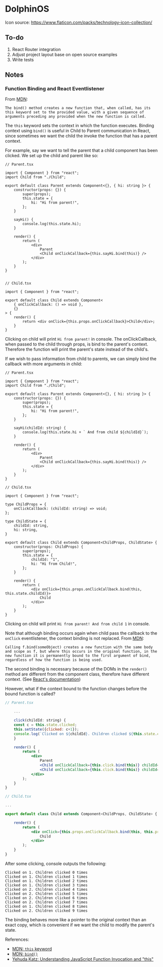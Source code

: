 # DolphinOS

Icon source: https://www.flaticon.com/packs/technology-icon-collection/

## To-do

1. React Router integration
2. Adjust project layout base on open source examples
3. Write tests

## Notes

### Function Binding and React Eventlistener

From [MDN](https://developer.mozilla.org/en-US/docs/Web/JavaScript/Reference/Global_objects/Function/bind):

    The bind() method creates a new function that, when called, has its this keyword set to the provided value, with a given sequence of arguments preceding any provided when the new function is called.

The `this` keyword sets the context in which the function executes. Binding context using `bind()` is useful in Child to Parent communication in React, since sometimes we want the child the invoke the function that has a parent context.  

For example, say we want to tell the parent that a child component has been clicked. We set up the child and parent like so:

```JSX
// Parent.tsx

import { Component } from "react";
import Child from "./Child";

export default class Parent extends Component<{}, { hi: string }> {
	constructor(props: {}) {
		super(props);
		this.state = {
			hi: "Hi from parent!",
		};
	}

	sayHi() {
		console.log(this.state.hi);
	}

	render() {
		return (
			<div>
				Parent
				<Child onClickCallback={this.sayHi.bind(this)} />
			</div>
		);
	}
}


// Child.tsx

import { Component } from "react";

export default class Child extends Component<
	{ onClickCallback: () => void },
	{}
> {
	render() {
		return <div onClick={this.props.onClickCallback}>Child</div>;
	}
}
```

Clicking on child will print `Hi from parent!` in console. The onClickCallback, when passed to the child through props, is bind to the parent's context. Therefore the function will print the parent's state instead of the child's.  

If we wish to pass information from child to parents, we can simply bind the callback with more arguments in child:

```JSX
// Parent.tsx

import { Component } from "react";
import Child from "./Child";

export default class Parent extends Component<{}, { hi: string }> {
	constructor(props: {}) {
		super(props);
		this.state = {
			hi: "Hi from parent!",
		};
	}

	sayHi(childId: string) {
		console.log(this.state.hi + ` And from child ${childId}`);
	}

	render() {
		return (
			<div>
				Parent
				<Child onClickCallback={this.sayHi.bind(this)} />
			</div>
		);
	}
}

// Child.tsx

import { Component } from "react";

type ChildProps = {
	onClickCallback: (childId: string) => void;
};

type ChildState = {
    childId: string,
    hi: string, 
}

export default class Child extends Component<ChildProps, ChildState> {
	constructor(props: ChildProps) {
		super(props);
		this.state = {
			childId: "1",
            hi: "Hi from Child!",
		};
	}

	render() {
		return (
			<div onClick={this.props.onClickCallback.bind(this, this.state.childId)}>
				Child
			</div>
		);
	}
}
```

Clicking on child will print `Hi from parent! And from child 1` in console.

Note that although binding occurs again when child pass the callback to the `onClick` eventlistener, the context binding is not replaced. From [MDN](https://developer.mozilla.org/en-US/docs/Web/JavaScript/Reference/Operators/this):

    Calling f.bind(someObject) creates a new function with the same body and scope as f, but where this occurs in the original function, in the new function it is permanently bound to the first argument of bind, regardless of how the function is being used.

The second binding is necessary because of the DOMs in the `render()` method are different from the component class, therefore have different context. (See [React's documentation](https://reactjs.org/docs/faq-functions.html#why-is-binding-necessary-at-all)) 

However, what if the context bound to the function changes before the bound function is called? 

```jsx
// Parent.tsx

    ...

	click(childId: string) {
    const c = this.state.clicked;
    this.setState({clicked: c+1});
    console.log(`Clicked on ${childId}. Children clicked ${this.state.clicked} times`);
	}

	render() {
		return (
			<div>
				Parent
                <Child onClickCallback={this.click.bind(this)} childId="1"/>
				<Child onClickCallback={this.click.bind(this)} childId="2"/>
			</div>
		);
	}
}

// Child.tsx

...

export default class Child extends Component<ChildProps, ChildState> {

	render() {
		return (
			<div onClick={this.props.onClickCallback.bind(this, this.props.childId)}>
				Child
			</div>
		);
	}
}
```
After some clicking, console outputs the following:

```
Clicked on 1. Children clicked 0 times
Clicked on 1. Children clicked 1 times
Clicked on 1. Children clicked 2 times
Clicked on 1. Children clicked 3 times
Clicked on 2. Children clicked 4 times
Clicked on 2. Children clicked 5 times
Clicked on 2. Children clicked 6 times
Clicked on 2. Children clicked 7 times
Clicked on 1. Children clicked 8 times
Clicked on 2. Children clicked 9 times
```

The binding behaves more like a pointer to the original context than an exact copy, which is convenient if we want the child to modify the parent's state. 

References:
- [MDN: `this` keyword](https://developer.mozilla.org/en-US/docs/Web/JavaScript/Reference/Operators/this)  
- [MDN: `bind()`](https://developer.mozilla.org/en-US/docs/Web/JavaScript/Reference/Global_Objects/Function/bind)
- [Yehuda Katz: Understanding JavaScript Function Invocation and "this"](https://yehudakatz.com/2011/08/11/understanding-javascript-function-invocation-and-this/)

